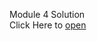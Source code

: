 Module 4 Solution<br/>
Click Here to <a href="https://daffril.github.io/Coursera/Module4/Index.html">open</a>

